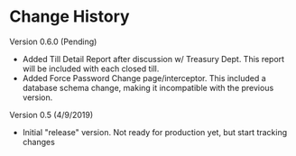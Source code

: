 # Change History

Version 0.6.0 (Pending)
- Added Till Detail Report after discussion w/ Treasury Dept. This report will be included with each
  closed till.
- Added Force Password Change page/interceptor. This included a database schema change, making it incompatible
  with the previous version.

Version 0.5 (4/9/2019)
- Initial "release" version. Not ready for production yet, but start tracking changes